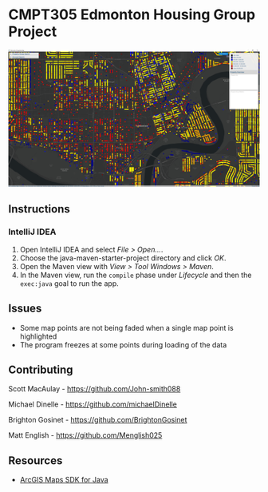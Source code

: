 # CMPT305 Edmonton Housing Group Project

![screenshot](projectscreenshot.png)

## Instructions

### IntelliJ IDEA

1. Open IntelliJ IDEA and select _File > Open..._.
2. Choose the java-maven-starter-project directory and click _OK_.
3. Open the Maven view with _View > Tool Windows > Maven_.
4. In the Maven view, run the `compile` phase under _Lifecycle_ and then the `exec:java` goal to run the app.

## Issues

- Some map points are not being faded when a single map point is highlighted
- The program freezes at some points during loading of the data

## Contributing

Scott MacAulay - https://github.com/John-smith088

Michael Dinelle - https://github.com/michaelDinelle

Brighton Gosinet - https://github.com/BrightonGosinet

Matt English - https://github.com/Menglish025

## Resources

* [ArcGIS Maps SDK for Java](https://developers.arcgis.com/java/)
